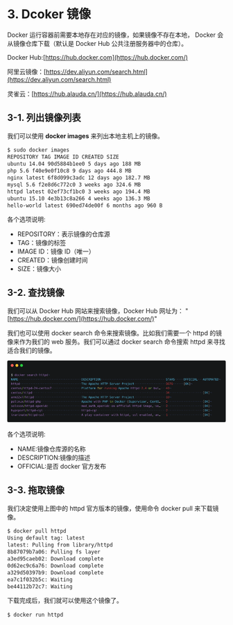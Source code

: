 # 3. Dcoker 镜像

Docker 运行容器前需要本地存在对应的镜像，如果镜像不存在本地， Docker 会从镜像仓库下载（默认是 Docker Hub 公共注册服务器中的仓库）。

Docker Hub:[https://hub.docker.com](https://hub.docker.com/)

阿里云镜像：[https://dev.aliyun.com/search.html](https://dev.aliyun.com/search.html)

灵雀云：[https://hub.alauda.cn/](https://hub.alauda.cn/)

## 3-1. 列出镜像列表

我们可以使用 **docker images** 来列出本地主机上的镜像。

```text
$ sudo docker images
REPOSITORY TAG IMAGE ID CREATED SIZE
ubuntu 14.04 90d5884b1ee0 5 days ago 188 MB
php 5.6 f40e9e0f10c8 9 days ago 444.8 MB
nginx latest 6f8d099c3adc 12 days ago 182.7 MB
mysql 5.6 f2e8d6c772c0 3 weeks ago 324.6 MB
httpd latest 02ef73cf1bc0 3 weeks ago 194.4 MB
ubuntu 15.10 4e3b13c8a266 4 weeks ago 136.3 MB
hello-world latest 690ed74de00f 6 months ago 960 B
```

各个选项说明:

* REPOSITORY：表示镜像的仓库源
* TAG：镜像的标签
* IMAGE ID：镜像 ID（唯一）
* CREATED：镜像创建时间
* SIZE：镜像大小

## 3-2. 查找镜像

我们可以从 Docker Hub 网站来搜索镜像，Docker Hub 网址为： "[https://hub.docker.com/](https://hub.docker.com/)"

我们也可以使用 docker search 命令来搜索镜像。比如我们需要一个 httpd 的镜像来作为我们的 web 服务。我们可以通过 docker search 命令搜索 httpd 来寻找适合我们的镜像。

![3-1](../.gitbook/assets/3-1.png)

各个选项说明:

* NAME:镜像仓库源的名称
* DESCRIPTION:镜像的描述
* OFFICIAL:是否 docker 官方发布

## 3-3. 拖取镜像

我们决定使用上图中的 httpd 官方版本的镜像，使用命令 docker pull 来下载镜像。

```text
$ docker pull httpd
Using default tag: latest
latest: Pulling from library/httpd
8b87079b7a06: Pulling fs layer
a3ed95caeb02: Download complete
0d62ec9c6a76: Download complete
a329d50397b9: Download complete
ea7c1f032b5c: Waiting
be44112b72c7: Waiting
```

下载完成后，我们就可以使用这个镜像了。

`$ docker run httpd`

